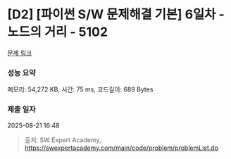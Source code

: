 # [D2] [파이썬 S/W 문제해결 기본] 6일차 - 노드의 거리 - 5102 

[문제 링크](https://swexpertacademy.com/main/code/problem/problemDetail.do?contestProbId=AWTVmxDKb1oDFAVT) 

### 성능 요약

메모리: 54,272 KB, 시간: 75 ms, 코드길이: 689 Bytes

### 제출 일자

2025-08-21 16:48



> 출처: SW Expert Academy, https://swexpertacademy.com/main/code/problem/problemList.do